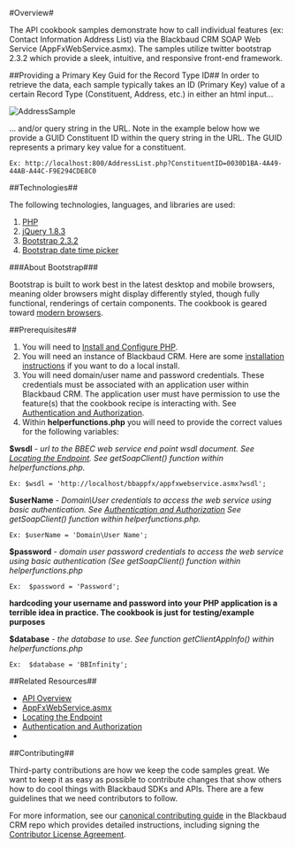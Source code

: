 #Overview#

The API cookbook samples demonstrate how to call individual features (ex: Contact Information Address List) via the Blackbaud CRM SOAP Web Service (AppFxWebService.asmx).  The samples utilize twitter bootstrap 2.3.2 which provide a sleek, intuitive, and responsive front-end framework. 

##Providing a Primary Key Guid for the Record Type ID##
In order to retrieve the data, each sample typically takes an ID (Primary Key) value of a certain Record Type (Constituent, Address, etc.) in either an html input...

![AddressSample](http://blackbaud-community.github.io/Blackbaud-CRM/images/CookbookAddressList.png)

... and/or query string in the URL.  Note in the example below how we provide a GUID Constituent ID within the query string in the URL.  The GUID represents a primary key value for a constituent.  

    Ex: http://localhost:800/AddressList.php?ConstituentID=0030D1BA-4A49-44AB-A44C-F9E294CDE8C0

##Technologies##

The following technologies, languages, and libraries are used:

1. [PHP](http://www.php.net/)
2. [jQuery 1.8.3](http://jquery.com/)
3. [Bootstrap 2.3.2](http://getbootstrap.com/2.3.2/)
4. [Bootstrap date time picker](http://tarruda.github.io/bootstrap-datetimepicker/)

###About Bootstrap###

Bootstrap is built to work best in the latest desktop and mobile browsers, meaning older browsers might display differently styled, though fully functional, renderings of certain components.  The cookbook is geared toward [modern browsers](http://getbootstrap.com/getting-started/#support). 

##Prerequisites##

1. You will need to [Install and Configure PHP](http://www.php.net/manual/en/install.php).
2. You will need an instance of Blackbaud CRM.  Here are some [installation instructions](https://www.blackbaud.com/files/support/infinityinstaller/infinity-installation.htm) if you want to do a local install.
2. You will need domain/user name and password credentials.  These credentials must be associated with an application user within Blackbaud CRM.  The application user must have permission to use the feature(s) that the cookbook recipe is interacting with. See [Authentication and Authorization](https://www.blackbaud.com/files/support/guides/infinitydevguide/Subsystems/inwebapi-developer-help/Content/InfinityWebAPI/coAuthenticationAndAuthorization.htm).
4. Within **helperfunctions.php** you will need to provide the correct values for the following variables:

**$wsdl** - *url to the BBEC web service end point wsdl document. See [Locating the Endpoint](https://www.blackbaud.com/files/support/guides/infinitydevguide/Subsystems/inwebapi-developer-help/Content/LocatingAppFxWebServiceEndpoint.htm). See getSoapClient() function within helperfunctions.php.*

	Ex: $wsdl = 'http://localhost/bbappfx/appfxwebservice.asmx?wsdl';

**$userName** - *Domain\User credentials to access the web service using basic authentication.  See [Authentication and Authorization](https://www.blackbaud.com/files/support/guides/infinitydevguide/Subsystems/inwebapi-developer-help/Content/InfinityWebAPI/coAuthenticationAndAuthorization.htm) See getSoapClient() function within helperfunctions.php.*

	Ex: $userName = 'Domain\User Name';

**$password** - *domain user password credentials to access the web service using basic authentication (See getSoapClient() function within helperfunctions.php*
	
	Ex:  $password = 'Password';

**hardcoding your username and password into your PHP application is a terrible idea in practice. The cookbook is just for testing/example purposes**

**$database** - *the database to use.  See function getClientAppInfo() within helperfunctions.php*
	
	Ex:  $database = 'BBInfinity';

##Related Resources##
* [API Overview](https://www.blackbaud.com/files/support/guides/infinitydevguide/Subsystems/inwebapi-developer-help/Content/InfinityWebAPI/coAPIOverview.htm)
* [AppFxWebService.asmx](https://www.blackbaud.com/files/support/guides/infinitydevguide/Subsystems/inwebapi-developer-help/Content/InfinityWebAPI/coAppFxWebService.asmx.htm)
* [Locating the Endpoint](https://www.blackbaud.com/files/support/guides/infinitydevguide/Subsystems/inwebapi-developer-help/Content/LocatingAppFxWebServiceEndpoint.htm)
* [Authentication and Authorization](https://www.blackbaud.com/files/support/guides/infinitydevguide/Subsystems/inwebapi-developer-help/Content/InfinityWebAPI/coAuthenticationAndAuthorization.htm)
* 
##Contributing##

Third-party contributions are how we keep the code samples great. We want to keep it as easy as possible to contribute changes that show others how to do cool things with Blackbaud SDKs and APIs. There are a few guidelines that we need contributors to follow.

For more information, see our [canonical contributing guide](https://github.com/bbBobbyEarl/Blackbaud-CRM/blob/master/CONTRIBUTING.md) in the Blackbaud CRM repo which provides detailed instructions, including signing the [Contributor License Agreement](http://developer.blackbaud.com/cla).
